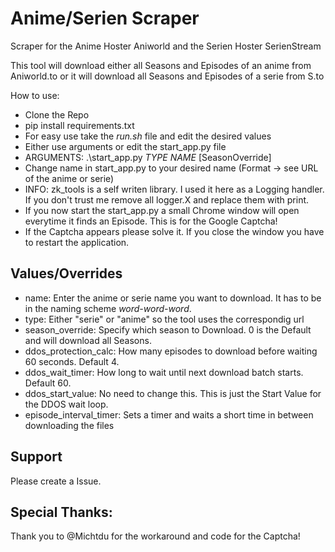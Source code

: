 
# Anime/Serien Scraper

Scraper for the Anime Hoster Aniworld and the Serien Hoster SerienStream

This tool will download either all Seasons and Episodes of an anime from Aniworld.to
or it will download all Seasons and Episodes of a serie from S.to

How to use:
* Clone the Repo
* pip install requirements.txt
* For easy use take the *run.sh* file and edit the desired values
* Either use arguments or edit the start_app.py file
* ARGUMENTS: .\start_app.py *TYPE* *NAME* [SeasonOverride]
* Change name in start_app.py to your desired name (Format -> see URL of the anime or serie)
* INFO: zk_tools is a self writen library. I used it here as a Logging handler. If you don't trust me remove all logger.X
and replace them with print. 
* If you now start the start_app.py a small Chrome window will open everytime it finds an Episode. This is for the Google Captcha!
* If the Captcha appears please solve it. If you close the window you have to restart the application.

## Values/Overrides
* name: Enter the anime or serie name you want to download. It has to be in the naming scheme *word-word-word*.
* type: Either "serie" or "anime" so the tool uses the correspondig url
* season_override: Specify which season to Download. 0 is the Default and will download all Seasons.
* ddos_protection_calc: How many episodes to download before waiting 60 seconds. Default 4.
* ddos_wait_timer: How long to wait until next download batch starts. Default 60.
* ddos_start_value: No need to change this. This is just the Start Value for the DDOS wait loop.
* episode_interval_timer: Sets a timer and waits a short time in between downloading the files

## Support
Please create a Issue.

## Special Thanks:
Thank you to @Michtdu for the workaround and code for the Captcha!
